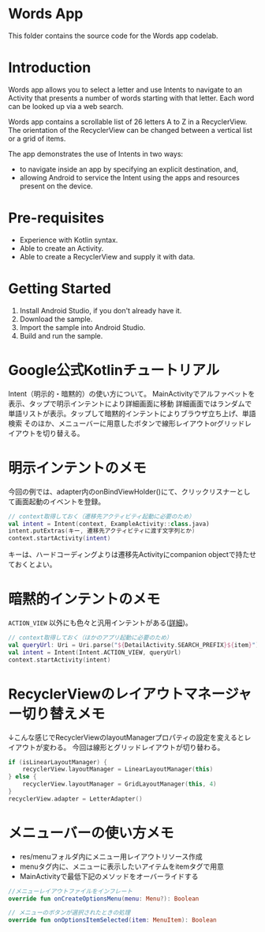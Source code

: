 # Words App

This folder contains the source code for the Words app codelab.

# Introduction

Words app allows you to select a letter and use Intents to navigate to an Activity that presents a
number of words starting with that letter. Each word can be looked up via a web search.

Words app contains a scrollable list of 26 letters A to Z in a RecyclerView. The orientation of the
RecyclerView can be changed between a vertical list or a grid of items.

The app demonstrates the use of Intents in two ways:

* to navigate inside an app by specifying an explicit destination, and,
* allowing Android to service the Intent using the apps and resources present on the device.

# Pre-requisites

* Experience with Kotlin syntax.
* Able to create an Activity.
* Able to create a RecyclerView and supply it with data.

# Getting Started

1. Install Android Studio, if you don't already have it.
2. Download the sample.
3. Import the sample into Android Studio.
4. Build and run the sample.

# Google公式Kotlinチュートリアル

Intent（明示的・暗黙的）の使い方について。 MainActivityでアルファベットを表示、タップで明示インテントにより詳細画面に移動
詳細画面ではランダムで単語リストが表示。タップして暗黙的インテントによりブラウザ立ち上げ、単語検索 そのほか、メニューバーに用意したボタンで線形レイアウトorグリッドレイアウトを切り替える。

# 明示インテントのメモ

今回の例では、adapter内のonBindViewHolder()にて、クリックリスナーとして画面起動のイベントを登録。

```kotlin
// context取得しておく（遷移先アクティビティ起動に必要のため）
val intent = Intent(context, ExampleActivity::class.java)
intent.putExtras(キー, 遷移先アクティビティに渡す文字列とか)
context.startActivity(intent)
```

キーは、ハードコーディングよりは遷移先Activityにcompanion objectで持たせておくとよい。

# 暗黙的インテントのメモ

`ACTION_VIEW`
以外にも色々と汎用インテントがある([詳細](https://developer.android.com/codelabs/basic-android-kotlin-training-activities-intents?hl=ja&continue=https%3A%2F%2Fdeveloper.android.com%2Fcourses%2Fpathways%2Fandroid-basics-kotlin-unit-3-pathway-1%3Fhl%3Dja%23codelab-https%3A%2F%2Fdeveloper.android.com%2Fcodelabs%2Fbasic-android-kotlin-training-activities-intents#6))。

```kotlin
// context取得しておく（ほかのアプリ起動に必要のため）
val queryUrl: Uri = Uri.parse("${DetailActivity.SEARCH_PREFIX}${item}")
val intent = Intent(Intent.ACTION_VIEW, queryUrl)
context.startActivity(intent)
```

# RecyclerViewのレイアウトマネージャー切り替えメモ

↓こんな感じでRecyclerViewのlayoutManagerプロパティの設定を変えるとレイアウトが変わる。 今回は線形とグリッドレイアウトが切り替わる。

```kotlin
if (isLinearLayoutManager) {
    recyclerView.layoutManager = LinearLayoutManager(this)
} else {
    recyclerView.layoutManager = GridLayoutManager(this, 4)
}
recyclerView.adapter = LetterAdapter()
```

# メニューバーの使い方メモ

- res/menuフォルダ内にメニュー用レイアウトリソース作成
- menuタグ内に、メニューに表示したいアイテムをitemタグで用意
- MainActivityで最低下記のメソッドをオーバーライドする

```kotlin
//メニューレイアウトファイルをインフレート
override fun onCreateOptionsMenu(menu: Menu?): Boolean

// メニューのボタンが選択されたときの処理
override fun onOptionsItemSelected(item: MenuItem): Boolean
```